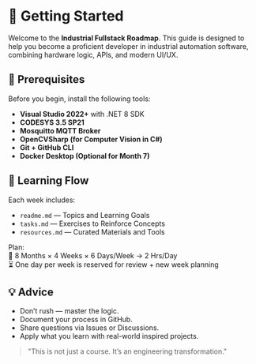# 🚀 Getting Started

Welcome to the **Industrial Fullstack Roadmap**. This guide is designed to help you become a proficient developer in industrial automation software, combining hardware logic, APIs, and modern UI/UX.

## 🧭 Prerequisites

Before you begin, install the following tools:

- **Visual Studio 2022+** with .NET 8 SDK
- **CODESYS 3.5 SP21**
- **Mosquitto MQTT Broker**
- **OpenCVSharp (for Computer Vision in C#)**
- **Git + GitHub CLI**
- **Docker Desktop (Optional for Month 7)**

## 📘 Learning Flow

Each week includes:
- `readme.md` — Topics and Learning Goals
- `tasks.md` — Exercises to Reinforce Concepts
- `resources.md` — Curated Materials and Tools

Plan:  
📅 8 Months × 4 Weeks × 6 Days/Week → 2 Hrs/Day  
⏳ One day per week is reserved for review + new week planning

## 💡 Advice

- Don’t rush — master the logic.
- Document your process in GitHub.
- Share questions via Issues or Discussions.
- Apply what you learn with real-world inspired projects.

> "This is not just a course. It’s an engineering transformation."
